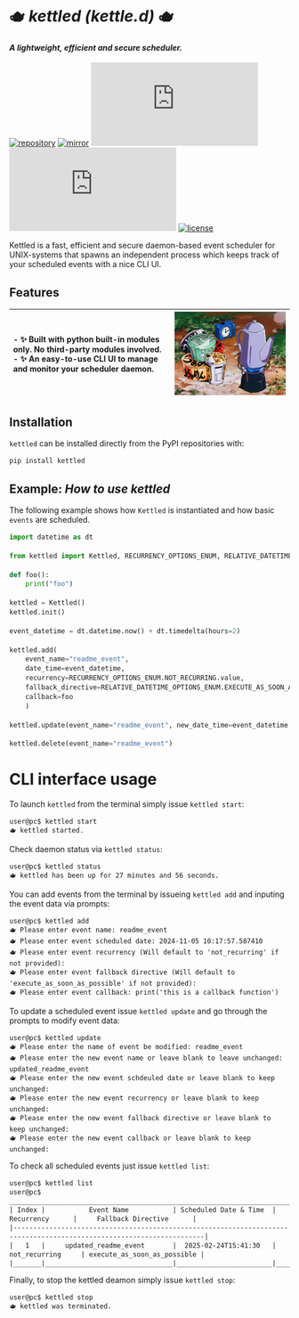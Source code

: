 # 🫖 _kettled (kettle.d)_ 🫖
#### _A lightweight, efficient and secure scheduler._

[![repository](https://img.shields.io/badge/src-GitHub-8A2BE2)](https://github.com/solarvenom/kettled.py) [![mirror](https://img.shields.io/badge/mirror-GitLab-84e22c)](https://gitlab.com/open_source8171945/kettled.py) [![Build Status](https://img.shields.io/gitlab/pipeline-status/kettled.py)](https://github.com/solarvenom/kettled.py) [![release](https://img.shields.io/github/v/release/solarvenom/kettled.py)]() [![license](https://img.shields.io/badge/license-MIT-blue)](https://github.com/solarvenom/kettled.py/blob/main/LICENSE)

Kettled is a fast, efficient and secure daemon-based event scheduler for UNIX-systems that spawns an independent process which keeps track of your scheduled events with a nice CLI UI.

## Features
| - ✨ Built with python built-in modules only. No third-party modules involved. <br> - ✨ An easy-to-use CLI UI to manage and monitor your scheduler daemon. | <img  src="https://github.com/solarvenom/kettled.py/blob/main/docs/kettle.gif"  width="450"> | 
| :- | -: |

## Installation
`kettled` can be installed directly from the PyPI repositories with:

```bash
pip install kettled
```

## Example: *How to use kettled*

The following example shows how `Kettled` is instantiated and how basic `events` are scheduled.

```py
import datetime as dt

from kettled import Kettled, RECURRENCY_OPTIONS_ENUM, RELATIVE_DATETIME_OPTIONS_ENUM

def foo():
    print("foo")

kettled = Kettled()
kettled.init()

event_datetime = dt.datetime.now() + dt.timedelta(hours=2)

kettled.add(
    event_name="readme_event", 
    date_time=event_datetime, 
    recurrency=RECURRENCY_OPTIONS_ENUM.NOT_RECURRING.value,
    fallback_directive=RELATIVE_DATETIME_OPTIONS_ENUM.EXECUTE_AS_SOON_AS_POSSIBLE,
    callback=foo
    )

kettled.update(event_name="readme_event", new_date_time=event_datetime + dt.timedelta(minutes=30))

kettled.delete(event_name="readme_event")
```

# CLI interface usage
To launch `kettled` from the terminal simply issue `kettled start`:
```text
user@pc$ kettled start 
🫖 kettled started.
```

Check daemon status via `kettled status`:
```text
user@pc$ kettled status
🫖 kettled has been up for 27 minutes and 56 seconds.
```

You can add events from the terminal by issueing `kettled add` and inputing the event data via prompts:
```text
user@pc$ kettled add
🫖 Please enter event name: readme_event
🫖 Please enter event scheduled date: 2024-11-05 10:17:57.587410
🫖 Please enter event recurrency (Will default to 'not_recurring' if not provided):
🫖 Please enter event fallback directive (Will default to 'execute_as_soon_as_possible' if not provided):
🫖 Please enter event callback: print('this is a callback function')
```

To update a scheduled event issue `kettled update` and go through the prompts to modify event data:
```text
user@pc$ kettled update
🫖 Please enter the name of event be modified: readme_event
🫖 Please enter the new event name or leave blank to leave unchanged: updated_readme_event
🫖 Please enter the new event schdeuled date or leave blank to keep unchanged: 
🫖 Please enter the new event recurrency or leave blank to keep unchanged: 
🫖 Please enter the new event fallback directive or leave blank to keep unchanged: 
🫖 Please enter the new event callback or leave blank to keep unchanged: 
```

To check all scheduled events just issue `kettled list`:
```text
user@pc$ kettled list
user@pc$ 
_______________________________________________________________________________________________________________________
| Index |           Event Name           | Scheduled Date & Time  |      Recurrency      |     Fallback Directive      |
|----------------------------------------------------------------------------------------------------------------------|
|   1   |     updated_readme_event       |  2025-02-24T15:41:30   |    not_recurring     | execute_as_soon_as_possible |
|_______|________________________________|________________________|______________________|_____________________________|
```

Finally, to stop the kettled deamon simply issue `kettled stop`:
```text
user@pc$ kettled stop
🫖 kettled was terminated.
```
